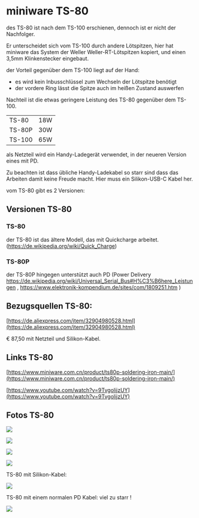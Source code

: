 # miniware TS-80

des TS-80 ist nach dem TS-100 erschienen, dennoch ist er nicht der Nachfolger. 

Er unterscheidet sich vom TS-100 durch andere Lötspitzen, hier hat miniware das System der Weller Weller-RT-Lötspitzen kopiert, und einen 3,5mm Klinkenstecker eingebaut. 

der Vorteil gegenüber dem TS-100 liegt auf der Hand:

*   es wird kein Inbusschlüssel zum Wechseln der Lötspitze benötigt
*   der vordere Ring lässt die Spitze auch im heißen Zustand auswerfen

Nachteil ist die etwas geringere Leistung des TS-80 gegenüber dem TS-100.

<table><tbody><tr><td>TS-80</td><td>18W</td></tr><tr><td>TS-80P</td><td>30W</td></tr><tr><td>TS-100</td><td>65W</td></tr></tbody></table>

als Netzteil wird ein Handy-Ladegerät verwendet, in der neueren Version eines mit PD. 

Zu beachten ist dass übliche Handy-Ladekabel so starr sind dass das Arbeiten damit keine Freude macht. Hier muss ein Silikon-USB-C Kabel her. 

vom TS-80 gibt es 2 Versionen:

## Versionen TS-80

### **TS-80**

der TS-80 ist das ältere Modell, das mit Quickcharge arbeitet. (https://de.wikipedia.org/wiki/Quick_Charge)

### **TS-80P**

der TS-80P hingegen unterstützt auch PD (Power Delivery https://de.wikipedia.org/wiki/Universal_Serial_Bus#H%C3%B6here_Leistungen , https://www.elektronik-kompendium.de/sites/com/1809251.htm ) 

## Bezugsquellen TS-80:

[https://de.aliexpress.com/item/32904980528.html](https://de.aliexpress.com/item/32904980528.html)

€ 87,50 mit Netzteil und Silikon-Kabel.

## Links TS-80

[https://www.miniware.com.cn/product/ts80p-soldering-iron-main/](https://www.miniware.com.cn/product/ts80p-soldering-iron-main/)

[https://www.youtube.com/watch?v=9TvgolijzUY](https://www.youtube.com/watch?v=9TvgolijzUY)

## Fotos TS-80

![](https://user-images.githubusercontent.com/69573151/201534282-2a02a634-de90-48c1-b98b-9a065115038b.jpg)

![](https://user-images.githubusercontent.com/69573151/201534312-9046db29-2046-4acc-bb36-c8c51087b945.jpg)

![](https://user-images.githubusercontent.com/69573151/201534328-f9dfeef2-a3dc-4a02-b23e-3c94bb1ccf86.jpg)

![](https://user-images.githubusercontent.com/69573151/201535082-4d9ea22c-9f74-4a0b-8f55-d3d0549a295d.jpg)

TS-80 mit Silikon-Kabel: 

![](https://user-images.githubusercontent.com/69573151/201535100-37b50bb1-83f6-4133-88d9-4d4f48f24dcd.jpg)

TS-80 mit einem normalen PD Kabel: viel zu starr !

![](https://user-images.githubusercontent.com/69573151/201535120-fb8f9b9c-a847-43f2-859a-7bf705297e74.jpg)
